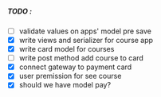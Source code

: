 ##### TODO :
- [ ] validate values on apps' model pre save
- [x] write views and serializer for course app
- [x] write card model for courses
- [ ] write post method add course to card
- [x] connect gateway to payment card
- [x] user premission for see course
- [x] should we have model pay?